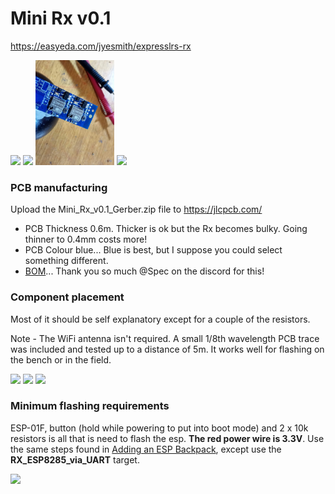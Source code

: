 # Mini Rx v0.1

https://easyeda.com/jyesmith/expresslrs-rx

<img src="img/pcb.jpg" width="25%"> <img src="img/antenna.jpg" width="25%"> <img src="img/front.jpg" width="25%"> <img src="img/back.jpg" width="25%">

### PCB manufacturing

Upload the Mini_Rx_v0.1_Gerber.zip file to https://jlcpcb.com/

- PCB Thickness 0.6m. Thicker is ok but the Rx becomes bulky.  Going thinner to 0.4mm costs more!
- PCB Colour blue... Blue is best, but I suppose you could select something different.
- [BOM](https://docs.google.com/spreadsheets/d/1T2mhwylJRkJdaq0IyqfzjkTpoj9uZ8fdSAFEOPCxJ9Y/edit#gid=179311956)... Thank you so much @Spec on the discord for this!

### Component placement

Most of it should be self explanatory except for a couple of the resistors.  

Note - The WiFi antenna isn't required. A small 1/8th wavelength PCB trace was included and tested up to a distance of 5m.  It works well for flashing on the bench or in the field.

<img src="img/Mini_Rx_v0.1_pcb_image.png" width="25%"> <img src="img/Mini_Rx_v0.1_pcb_image_labelled.png" width="25%"> <img src="Mini_Rx_v0.1_Schematic.png" width="25%">

### Minimum flashing requirements

ESP-01F, button (hold while powering to put into boot mode) and 2 x 10k resistors is all that is need to flash the esp. **The red power wire is 3.3V**. Use the same steps found in [Adding an ESP Backpack](https://github.com/AlessandroAU/ExpressLRS/wiki/ESP-Backpack-Addon), except use the **RX_ESP8285_via_UART** target.

<img src="img/minimum_flash_components.jpg" width="25%">